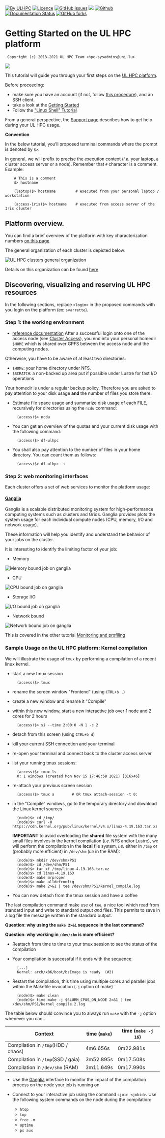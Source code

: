 [![By ULHPC](https://img.shields.io/badge/by-ULHPC-blue.svg)](https://hpc.uni.lu) [![Licence](https://img.shields.io/badge/license-GPL--3.0-blue.svg)](http://www.gnu.org/licenses/gpl-3.0.html) [![GitHub issues](https://img.shields.io/github/issues/ULHPC/tutorials.svg)](https://github.com/ULHPC/tutorials/issues/) [![](https://img.shields.io/badge/slides-PDF-red.svg)](https://github.com/ULHPC/tutorials/raw/devel/beginners/slides.pdf) [![Github](https://img.shields.io/badge/sources-github-green.svg)](https://github.com/ULHPC/tutorials/tree/devel/beginners/) [![Documentation Status](http://readthedocs.org/projects/ulhpc-tutorials/badge/?version=latest)](http://ulhpc-tutorials.readthedocs.io/en/latest/beginners/) [![GitHub forks](https://img.shields.io/github/stars/ULHPC/tutorials.svg?style=social&label=Star)](https://github.com/ULHPC/tutorials)

# Getting Started on the UL HPC platform

     Copyright (c) 2013-2021 UL HPC Team <hpc-sysadmins@uni.lu>

[![](https://github.com/ULHPC/tutorials/raw/devel/beginners/cover_slides.png)](https://github.com/ULHPC/tutorials/raw/devel/beginners/slides.pdf)


This tutorial will guide you through your first steps on the
[UL HPC platform](https://hpc.uni.lu).

Before proceeding:

* make sure you have an account (if not, follow [this procedure](https://hpc-docs.uni.lu/accounts/)), and an SSH client.
* take a look at the [Getting Started](https://hpc-docs.uni.lu/getting-started/)
* Follow the ["Linux Shell" Tutorial](../linux-shell/)

From a general perspective, the [Support page](https://hpc-docs.uni.lu/support/) describes how to get help during your UL HPC usage.

**Convention**

In the below tutorial, you'll proposed terminal commands where the prompt is denoted by `$>`.

In general, we will prefix to precise the execution context (_i.e._ your laptop, a cluster access server or a node). Remember that `#` character is a comment. Example:

		# This is a comment
		$> hostname

		(laptop)$> hostname         # executed from your personal laptop / workstation

		(access-iris)$> hostname    # executed from access server of the Iris cluster


## Platform overview.

You can find a brief overview of the platform with key characterization numbers [on this page](https://hpc-docs.uni.lu/systems/).

The general organization of each cluster is depicted below:

![UL HPC clusters general organization](https://hpc.uni.lu/old/images/overview/clusters_general_organization.png)

Details on this organization can be found [here](https://hpc-docs.uni.lu/systems/)


## Discovering, visualizing and reserving UL HPC resources

In the following sections, replace `<login>` in the proposed commands with you login on the platform (ex: `svarrette`).

### Step 1: the working environment

* [reference documentation](https://hpc-docs.uni.lu/environment/)
After a successful login onto one of the access node (see [Cluster Access](https://hpc-docs.uni.lu/connect/access/)), you end into your personal homedir `$HOME` which is shared over GPFS between the access node and the computing nodes.

Otherwise, you have to be aware of at least two directories:

* `$HOME`: your home directory under NFS.
* `$SCRATCH`: a non-backed up area put if possible under Lustre for fast I/O operations

Your homedir is under a regular backup policy. Therefore you are asked to pay attention to your disk usage __and__ the number of files you store there.

* Estimate file space usage and summarize disk usage of each FILE, recursively for directories using the `ncdu` command:

		(access)$> ncdu

* You can get an overview of the quotas and your current disk usage with the following command:

		(access)$> df-ulhpc

* You shall also pay attention to the number of files in your home directory. You can count them as follows:

		(access)$> df-ulhpc -i


### Step 2: web monitoring interfaces

Each cluster offers a set of web services to monitor the platform usage:

#### [Ganglia](https://hpc.uni.lu/iris/ganglia/)

Ganglia is a scalable distributed monitoring system for high-performance computing systems such as clusters and Grids. Ganglia provides plots the system usage for each individual compute nodes (CPU, memory, I/O and network usage).

These information will help you identify and understand the behavior of your jobs on the cluster.

It is interesting to identify the limiting factor of your job:

* Memory

![Memory bound job on ganglia](images/membound.png)

* CPU

![CPU bound job on ganglia](images/cpubound.png)

* Storage I/O

![I/O bound job on ganglia](images/iobound.png)

* Network bound

![Network bound job on ganglia](images/network-bound.png)

This is covered in the other tutorial [Monitoring and profiling](https://ulhpc-tutorials.readthedocs.io/en/latest/basic/monitoring/)


### Sample Usage on the UL HPC platform: Kernel compilation

We will illustrate the usage of `tmux` by performing a compilation of a recent linux kernel.

* start a new tmux session

        (access)$> tmux

* rename the screen window "Frontend" (using `CTRL+b ,`)

* create a new window and rename it "Compile"
* within this new window, start a new interactive job over 1 node and 2 cores for 2 hours

		(access)$> si --time 2:00:0 -N 1 -c 2

* detach from this screen (using `CTRL+b d`)
* kill your current SSH connection and your terminal
* re-open your terminal and connect back to the cluster access server
* list your running tmux sessions:

		(access)$> tmux ls
		0: 1 windows (created Mon Nov 15 17:48:58 2021) [316x46]

* re-attach your previous screen session

		(access)$> tmux a        # OR tmux attach-session -t 0:

* in the "Compile" windows, go to the temporary directory and download the Linux kernel sources

		(node)$> cd /tmp/
		(node)$> curl -O https://cdn.kernel.org/pub/linux/kernel/v4.x/linux-4.19.163.tar.xz

   **IMPORTANT** to avoid overloading the **shared** file system with the many small files involves in the kernel compilation (_i.e._ NFS and/or Lustre), we will perform the compilation in the **local** file system, _i.e._ either in `/tmp` or (probably more efficient) in `/dev/shm` (_i.e_ in the RAM):

		(node)$> mkdir /dev/shm/PS1
		(node)$> cd /dev/shm/PS1
		(node)$> tar xf /tmp/linux-4.19.163.tar.xz
		(node)$> cd linux-4.19.163
		(node)$> make mrproper
		(node)$> make alldefconfig
		(node)$> make 2>&1 | tee /dev/shm/PS1/kernel_compile.log

* You can now detach from the tmux session and have a coffee

The last compilation command make use of `tee`, a nice tool which read from standard input and write to standard output _and_ files. This permits to save in a log file the message written in the standard output.

**Question: why using the `make 2>&1` sequence in the last command?**

**Question: why working in `/dev/shm` is more efficient?**


* Reattach from time to time to your tmux session to see the status of the compilation
* Your compilation is successful if it ends with the sequence:

		[...]
		Kernel: arch/x86/boot/bzImage is ready  (#2)

* Restart the compilation, this time using multiple cores and parallel jobs within the Makefile invocation (`-j` option of make)

		(node)$> make clean
		(node)$> time make -j $SLURM_CPUS_ON_NODE 2>&1 | tee /dev/shm/PS1/kernel_compile.2.log

The table below should convince you to always run `make` with the `-j` option whenever you can...

|   Context                          | time (`make`) | time (`make -j 16`) |
|------------------------------------|---------------|---------------------|
| Compilation in `/tmp`(HDD / chaos) | 4m6.656s      | 0m22.981s           |
| Compilation in `/tmp`(SSD / gaia)  | 3m52.895s     | 0m17.508s           |
| Compilation in `/dev/shm` (RAM)    | 3m11.649s     | 0m17.990s           |


* Use the [Ganglia](https://hpc.uni.lu/iris/ganglia/) interface to monitor the impact of the compilation process on the node your job is running on.
* Connect to your interactive job using the command `sjoin <jobid>`. Use the following system commands on the node during the compilation:

    * `htop`
    * `top`
    * `free -m`
    * `uptime`
    * `ps aux`
